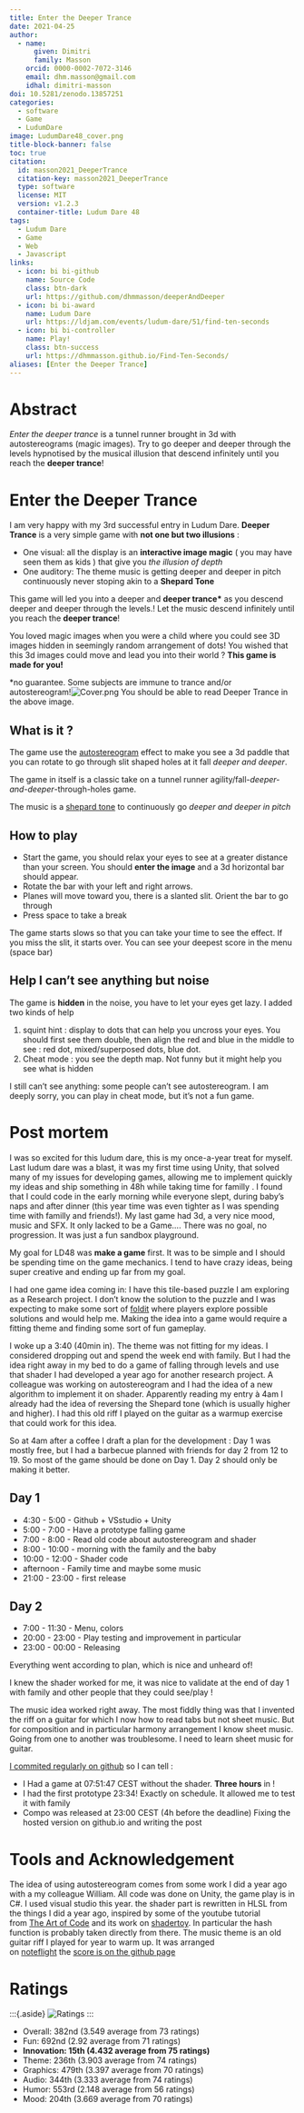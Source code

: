 ```yaml
---
title: Enter the Deeper Trance
date: 2021-04-25
author:
  - name:
      given: Dimitri
      family: Masson
    orcid: 0000-0002-7072-3146
    email: dhm.masson@gmail.com
    idhal: dimitri-masson
doi: 10.5281/zenodo.13857251
categories:
  - software
  - Game
  - LudumDare
image: LudumDare48_cover.png
title-block-banner: false
toc: true
citation:
  id: masson2021_DeeperTrance
  citation-key: masson2021_DeeperTrance
  type: software
  license: MIT
  version: v1.2.3
  container-title: Ludum Dare 48
tags:
  - Ludum Dare
  - Game
  - Web
  - Javascript
links:
  - icon: bi bi-github
    name: Source Code
    class: btn-dark
    url: https://github.com/dhmmasson/deeperAndDeeper
  - icon: bi bi-award
    name: Ludum Dare
    url: https://ldjam.com/events/ludum-dare/51/find-ten-seconds
  - icon: bi bi-controller
    name: Play!
    class: btn-success
    url: https://dhmmasson.github.io/Find-Ten-Seconds/
aliases: [Enter the Deeper Trance]
---
```


# Abstract

_Enter the deeper trance_ is a tunnel runner brought in 3d with autostereograms (magic images). Try to go deeper and deeper through the levels hypnotised by the musical illusion that descend infinitely until you reach the **deeper trance**!

# Enter the Deeper Trance

I am very happy with my 3rd successful entry in Ludum Dare. **Deeper Trance** is a very simple game with **not one but two illusions** :

- One visual: all the display is an **interactive image magic** ( you may have seen them as kids ) that give you *the illusion of depth*
- One auditory: The theme music is getting deeper and deeper in pitch continuously never stoping akin to a **Shepard Tone**

This game will led you into a deeper and **deeper trance\*** as you descend deeper and deeper through the levels.! Let the music descend infinitely until you reach the **deeper trance**!

You loved magic images when you were a child where you could see 3D images hidden in seemingly random arrangement of dots! You wished that this 3d images could move and lead you into their world ? **This game is made for you!**

\*no guarantee. Some subjects are immune to trance and/or autostereogram!![Cover.png](https://static.jam.host/raw/c6b/3/z/3c30f.png)
You should be able to read Deeper Trance in the above image.

## What is it ?

The game use the [autostereogram](https://en.wikipedia.org/wiki/Autostereogram) effect to make you see a 3d paddle that you can rotate to go through slit shaped holes at it fall *deeper and deeper*.

The game in itself is a classic take on a tunnel runner agility/fall-_deeper-and-deeper_-through-holes game.

The music is a [shepard tone](https://en.wikipedia.org/wiki/Shepard_tone) to continuously go *deeper and deeper in pitch*

## How to play

- Start the game, you should relax your eyes to see at a greater distance than your screen. You should **enter the image** and a 3d horizontal bar should appear.
- Rotate the bar with your left and right arrows.
- Planes will move toward you, there is a slanted slit. Orient the bar to go through
- Press space to take a break

The game starts slows so that you can take your time to see the effect. If you miss the slit, it starts over. You can see your deepest score in the menu (space bar)

## Help I can’t see anything but noise

The game is **hidden** in the noise, you have to let your eyes get lazy. I added two kinds of help

1. squint hint : display to dots that can help you uncross your eyes. You should first see them double, then align the red and blue in the middle to see : red dot, mixed/superposed dots, blue dot.
2. Cheat mode : you see the depth map. Not funny but it might help you see what is hidden

I still can’t see anything: some people can’t see autostereogram. I am deeply sorry, you can play in cheat mode, but it’s not a fun game.

# Post mortem

I was so excited for this ludum dare, this is my once-a-year treat for myself. Last ludum dare was a blast, it was my first time using Unity, that solved many of my issues for developing games, allowing me to implement quickly my ideas and ship something in 48h while taking time for familly . I found that I could code in the early morning while everyone slept, during baby’s naps and after dinner (this year time was even tighter as I was spending time with familly and friends!). My last game had 3d, a very nice mood, music and SFX. It only lacked to be a Game…. There was no goal, no progression. It was just a fun sandbox playground.

My goal for LD48 was **make a game** first. It was to be simple and I should be spending time on the game mechanics. I tend to have crazy ideas, being super creative and ending up far from my goal.

I had one game idea coming in: I have this tile-based puzzle I am exploring as a Research project. I don’t know the solution to the puzzle and I was expecting to make some sort of [foldit](https://en.wikipedia.org/wiki/Foldit) where players explore possible solutions and would help me. Making the idea into a game would require a fitting theme and finding some sort of fun gameplay.

I woke up a 3:40 (40min in). The theme was not fitting for my ideas. I considered dropping out and spend the week end with family. But I had the idea right away in my bed to do a game of falling through levels and use that shader I had developed a year ago for another research project. A colleague was working on autostereogram and I had the idea of a new algorithm to implement it on shader. Apparently reading my entry à 4am I already had the idea of reversing the Shepard tone (which is usually higher and higher). I had this old riff I played on the guitar as a warmup exercise that could work for this idea.

So at 4am after a coffee I draft a plan for the development : Day 1 was mostly free, but I had a barbecue planned with friends for day 2 from 12 to 19. So most of the game should be done on Day 1. Day 2 should only be making it better.

## Day 1

- 4:30 - 5:00 - Github + VSstudio + Unity
- 5:00 - 7:00 - Have a prototype falling game
- 7:00 - 8:00 - Read old code about autostereogram and shader
- 8:00 - 10:00 - morning with the family and the baby
- 10:00 - 12:00 - Shader code
- afternoon - Family time and maybe some music
- 21:00 - 23:00 - first release

## Day 2

- 7:00 - 11:30 - Menu, colors
- 20:00 - 23:00 - Play testing and improvement in particular
- 23:00 - 00:00 - Releasing

Everything went according to plan, which is nice and unheard of!

I knew the shader worked for me, it was nice to validate at the end of day 1 with family and other people that they could see/play !

The music idea worked right away. The most fiddly thing was that I invented the riff on a guitar for which I now how to read tabs but not sheet music. But for composition and in particular harmony arrangement I know sheet music. Going from one to another was troublesome. I need to learn sheet music for guitar.

[I commited regularly on github](https://github.com/dhmmasson/deeperAndDeeper/commits/main) so I can tell :

- I Had a game at 07:51:47 CEST without the shader. **Three hours** in !
- I had the first prototype 23:34! Exactly on schedule. It allowed me to test it with family
- Compo was released at 23:00 CEST (4h before the deadline) Fixing the hosted version on github.io and writing the post

# Tools and Acknowledgement

The idea of using autostereogram comes from some work I did a year ago with a my colleague William. All code was done on Unity, the game play is in C#. I used visual studio this year. the shader part is rewritten in HLSL from the things I did a year ago, inspired by some of the youtube tutorial from [The Art of Code](https://www.youtube.com/channel/UCcAlTqd9zID6aNX3TzwxJXg) and its work on [shadertoy](https://www.shadertoy.com/user/BigWIngs). In particular the hash function is probably taken directly from there. The music theme is an old guitar riff I played for year to warm up. It was arranged on [noteflight](http://noteflight.com/) the [score is on the github page](https://github.com/dhmmasson/deeperAndDeeper/blob/main/ressources/Deeper%20Trance%20Sheet%20Music.pdf)

# Ratings

:::{.aside}
![Ratings](https://badges.jaxs.onl/48/deeper-trance/badge.svg)
:::

- Overall: 382nd (3.549 average from 73 ratings)
- Fun: 692nd (2.92 average from 71 ratings)
- **Innovation: 15th (4.432 average from 75 ratings)**
- Theme: 236th (3.903 average from 74 ratings)
- Graphics: 479th (3.397 average from 70 ratings)
- Audio: 344th (3.333 average from 74 ratings)
- Humor: 553rd (2.148 average from 56 ratings)
- Mood: 204th (3.669 average from 70 ratings)
